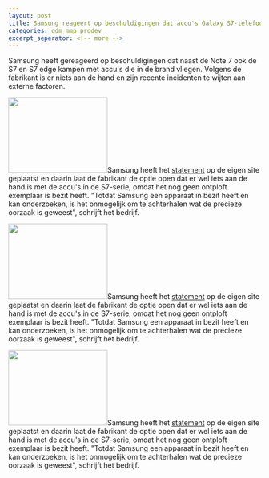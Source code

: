 ```yaml
---
layout: post
title: Samsung reageert op beschuldigingen dat accu's Galaxy S7-telefoons vlam vatten
categories: gdm mmp prodev
excerpt_seperator: <!-- more -->
---
```


Samsung heeft gereageerd op beschuldigingen dat naast de Note 7 ook de S7 en S7 edge kampen met accu's die in de brand vliegen. Volgens de fabrikant is er niets aan de hand en zijn recente incidenten te wijten aan externe factoren.
<!-- more -->

<p><a href="https://ic.tweakimg.net/ext/i/2001312341.jpeg" rel="imageviewer"><img class="alignRight border" src="https://ic.tweakimg.net/ext/i/thumblarge/2001312341.jpeg" alt="" width="198" height="151"></a>Samsung heeft het <a href="https://news.samsung.com/us/2016/11/18/statement-galaxy-s7-family/" rel="external" target="_blank">statement</a> op de eigen site geplaatst en daarin laat de fabrikant de optie open dat er wel iets aan de hand is met de accu's in de S7-serie, omdat het nog geen ontploft exemplaar is bezit heeft. "Totdat Samsung een apparaat in bezit heeft en kan onderzoeken, is het onmogelijk om te achterhalen wat de precieze oorzaak is geweest", schrijft het bedrijf.</p>
<p><a href="https://ic.tweakimg.net/ext/i/2001312341.jpeg" rel="imageviewer"><img class="alignRight border" src="https://ic.tweakimg.net/ext/i/thumblarge/2001312341.jpeg" alt="" width="198" height="151"></a>Samsung heeft het <a href="https://news.samsung.com/us/2016/11/18/statement-galaxy-s7-family/" rel="external" target="_blank">statement</a> op de eigen site geplaatst en daarin laat de fabrikant de optie open dat er wel iets aan de hand is met de accu's in de S7-serie, omdat het nog geen ontploft exemplaar is bezit heeft. "Totdat Samsung een apparaat in bezit heeft en kan onderzoeken, is het onmogelijk om te achterhalen wat de precieze oorzaak is geweest", schrijft het bedrijf.</p>
<p><a href="https://ic.tweakimg.net/ext/i/2001312341.jpeg" rel="imageviewer"><img class="alignRight border" src="https://ic.tweakimg.net/ext/i/thumblarge/2001312341.jpeg" alt="" width="198" height="151"></a>Samsung heeft het <a href="https://news.samsung.com/us/2016/11/18/statement-galaxy-s7-family/" rel="external" target="_blank">statement</a> op de eigen site geplaatst en daarin laat de fabrikant de optie open dat er wel iets aan de hand is met de accu's in de S7-serie, omdat het nog geen ontploft exemplaar is bezit heeft. "Totdat Samsung een apparaat in bezit heeft en kan onderzoeken, is het onmogelijk om te achterhalen wat de precieze oorzaak is geweest", schrijft het bedrijf.</p>
